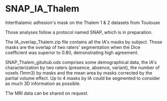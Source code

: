 # SNAP_IA_Thalem
Interthalamic adhesion's mask on the Thalem 1 &amp; 2 datasets from Toulouse

Those analyses follow a protocol named SNAP, which is in preparation.

The IA_overlap_Thalem.zip file contains all the IA's masks by subject. Those masks are the overlap of two raters' segmentation when the Dice coefficient was superior to 0.80, demonstrating high agreement.

SNAP_Thalem_gituhub.ods comprises some demographical data, the IA's characterization by two raters (presence, absence, variant), the number of voxels (1mm3) by masks and the mean area by masks corrected by the partial volume effect. Up to 4 masks by IA could be segmented to consider as much 3D information as possible. 

T1w MRI data can be shared on request. 
